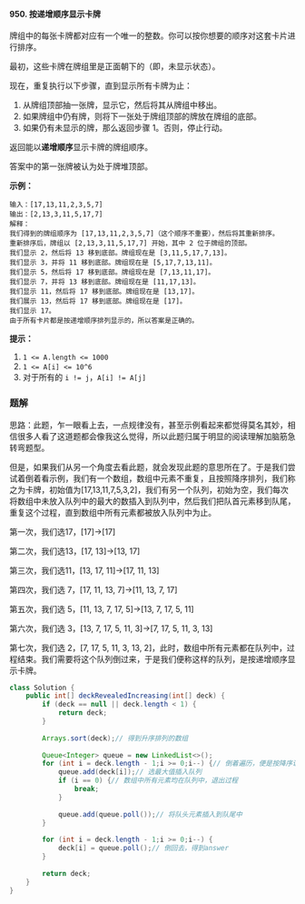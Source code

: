 #### 950. 按递增顺序显示卡牌

牌组中的每张卡牌都对应有一个唯一的整数。你可以按你想要的顺序对这套卡片进行排序。

最初，这些卡牌在牌组里是正面朝下的（即，未显示状态）。

现在，重复执行以下步骤，直到显示所有卡牌为止：

1. 从牌组顶部抽一张牌，显示它，然后将其从牌组中移出。
2. 如果牌组中仍有牌，则将下一张处于牌组顶部的牌放在牌组的底部。
3. 如果仍有未显示的牌，那么返回步骤 1。否则，停止行动。

返回能以**递增顺序**显示卡牌的牌组顺序。

答案中的第一张牌被认为处于牌堆顶部。

**示例：**

```shell
输入：[17,13,11,2,3,5,7]
输出：[2,13,3,11,5,17,7]
解释：
我们得到的牌组顺序为 [17,13,11,2,3,5,7]（这个顺序不重要），然后将其重新排序。
重新排序后，牌组以 [2,13,3,11,5,17,7] 开始，其中 2 位于牌组的顶部。
我们显示 2，然后将 13 移到底部。牌组现在是 [3,11,5,17,7,13]。
我们显示 3，并将 11 移到底部。牌组现在是 [5,17,7,13,11]。
我们显示 5，然后将 17 移到底部。牌组现在是 [7,13,11,17]。
我们显示 7，并将 13 移到底部。牌组现在是 [11,17,13]。
我们显示 11，然后将 17 移到底部。牌组现在是 [13,17]。
我们展示 13，然后将 17 移到底部。牌组现在是 [17]。
我们显示 17。
由于所有卡片都是按递增顺序排列显示的，所以答案是正确的。
```

**提示：**

1. `1 <= A.length <= 1000`
2. `1 <= A[i] <= 10^6`
3. 对于所有的 `i != j`，`A[i] != A[j]`

### 题解

思路：此题，乍一眼看上去，一点规律没有，甚至示例看起来都觉得莫名其妙，相信很多人看了这道题都会像我这么觉得，所以此题归属于明显的阅读理解加脑筋急转弯题型。

但是，如果我们从另一个角度去看此题，就会发现此题的意思所在了。于是我们尝试着倒着看示例，我们有一个数组，数组中元素不重复，且按照降序排列，我们称之为卡牌，初始值为[17,13,11,7,5,3,2]，我们有另一个队列，初始为空，我们每次将数组中未放入队列中的最大的数插入到队列中，然后我们把队首元素移到队尾，重复这个过程，直到数组中所有元素都被放入队列中为止。

第一次，我们选17，[17]->[17]

第二次，我们选13，[17, 13]->[13, 17]

第三次，我们选11，[13, 17, 11]->[17, 11, 13]

第四次，我们选 7，[17, 11, 13, 7]->[11, 13, 7, 17]

第五次，我们选 5，[11, 13, 7, 17, 5]->[13, 7, 17, 5, 11]

第六次，我们选 3，[13, 7, 17, 5, 11, 3]->[7, 17, 5, 11, 3, 13]

第七次，我们选 2，[7, 17, 5, 11, 3, 13, 2]，此时，数组中所有元素都在队列中，过程结束。我们需要将这个队列倒过来，于是我们便称这样的队列，是按递增顺序显示卡牌。

```java
class Solution {
    public int[] deckRevealedIncreasing(int[] deck) {
        if (deck == null || deck.length < 1) {
            return deck;
        }
        
        Arrays.sort(deck);// 得到升序排列的数组
        
        Queue<Integer> queue = new LinkedList<>();
        for (int i = deck.length - 1;i >= 0;i--) {// 倒着遍历，便是按降序访问
            queue.add(deck[i]);// 选最大值插入队列
            if (i == 0) {// 数组中所有元素均在队列中，退出过程
                break;
            }
            
            queue.add(queue.poll());// 将队头元素插入到队尾中
        }
        
        for (int i = deck.length - 1;i >= 0;i--) {
            deck[i] = queue.poll();// 倒回去，得到answer
        }
        
        return deck;
    }
}
```

